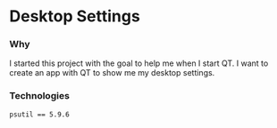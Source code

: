 # Desktop Settings

### Why

I started this project with the goal to help me when I start QT. I want to create an app with QT to show me my desktop
settings.

### Technologies

```
psutil == 5.9.6
```

